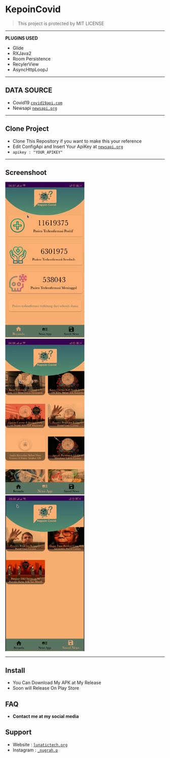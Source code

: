 # KepoinCovid

> This project is protected by MIT LICENSE 
---
**PLUGINS USED**

- Glide
- RXJava2
- Room Persistence
- RecylerView 
- AsyncHttpLoopJ
---
## DATA SOURCE
- Covid19 <a href="https://covid19api.com">`covid19api.com`</a>
- Newsapi <a href="https://newsapi.org">`newsapi.org`</a>
---
## Clone Project
- Clone This Repository if you want to make this your reference 
- Edit ConfigApi and Insert Your ApiKey at <a href="https://newsapi.org/" target="_blank">`newsapi.org`</a> 
-  `apikey : "YOUR_APIKEY"`
---
## Screenshoot
<img width="250px" height ="490px" src="https://raw.githubusercontent.com/DwiyanTech/KepoinCovid/master/SS_1.png">&nbsp;&nbsp;&nbsp;
<img width="250px" height ="490px" src="https://raw.githubusercontent.com/DwiyanTech/KepoinCovid/master/SS_2.png">&nbsp;&nbsp;&nbsp;
<img width="250px" height ="490px" src="https://raw.githubusercontent.com/DwiyanTech/KepoinCovid/master/SS_3.png">&nbsp;&nbsp;&nbsp;

---
## Install
- You Can Download My APK at My Release 
- Soon will Release On Play Store
## FAQ 
- **Contact me at my social media**
## Support
- Website : <a href="https://lunatictech.org" target="_blank">`lunatictech.org`</a> <br>
- Instagram : <a href="https://instagram.com/_nugrah.p" target="_blank">`_nugrah.p`</a>
